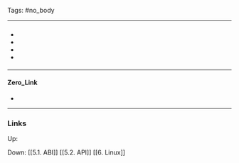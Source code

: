 Tags: #no_body 
***
###
-
-
-
-
#### 

***
#### Zero_Link
- 
***
### Links
Up:

Down:
[[5.1. ABI]]
[[5.2. API]]
[[6. Linux]]


